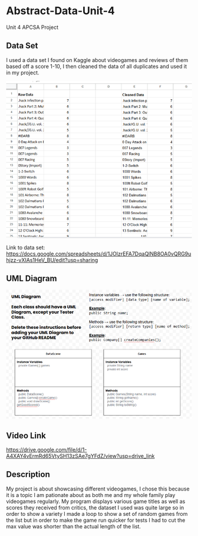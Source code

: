 # Abstract-Data-Unit-4
Unit 4 APCSA Project

## Data Set
I used a data set I found on Kaggle about videogames and reviews of them based off a score 1-10, I then cleaned the data of all duplicates and used it in my project.

![alt text](image.png)

Link to data set: https://docs.google.com/spreadsheets/d/1JOlzrEFA7DqaQlNB8OA0vQRG9uhjzz-vXIAs1HeV_BU/edit?usp=sharing


## UML Diagram
![alt text](image-1.png)


## Video Link
https://drive.google.com/file/d/1-A4XAY4vErmRd65VtySH13zSAe7gYFdZ/view?usp=drive_link


## Description
My project is about showcasing different videogames, I chose this because it is a topic I am pationate about as both me and my whole family play videogames regularly. My program displays various game titles as well as scores they received from critics, the dataset I used was quite large so in order to show a variety I made a loop to show a set of random games from the list but in order to make the game run quicker for tests I had to cut the max value was shorter than the actual length of the list.
